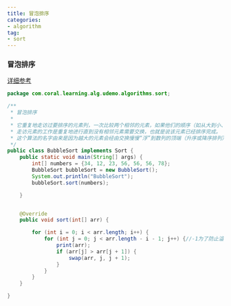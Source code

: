 ```yaml
---
title: 冒泡排序
categories:
- algorithm
tag:
- sort
---
```


### 冒泡排序

[详细参考](https://github.com/coral-learning/algorithm-example/tree/master/base/guide/src/main/java/com.coral.learning.alg/udemo/algorithms/sort)

```java
package com.coral.learning.alg.udemo.algorithms.sort;

/**
 * 冒泡排序
 *
 * 它重复地走访过要排序的元素列，一次比较两个相邻的元素，如果他们的顺序（如从大到小、首字母从A到Z）错误就把他们交换过来。
 * 走访元素的工作是重复地进行直到没有相邻元素需要交换，也就是说该元素已经排序完成。
 * 这个算法的名字由来是因为越大的元素会经由交换慢慢“浮”到数列的顶端（升序或降序排列），就如同碳酸饮料中二氧化碳的气泡最终会上浮到顶端一样，故名“冒泡排序”。
 */
public class BubbleSort implements Sort {
    public static void main(String[] args) {
        int[] numbers = {34, 12, 23, 56, 56, 56, 78};
        BubbleSort bubbleSort = new BubbleSort();
        System.out.println("BubbleSort");
        bubbleSort.sort(numbers);

    }


    @Override
    public void sort(int[] arr) {

        for (int i = 0; i < arr.length; i++) {
            for (int j = 0; j < arr.length - i - 1; j++) {//-1为了防止溢出
                print(arr);
                if (arr[j] > arr[j + 1]) {
                    swap(arr, j, j + 1);
                }
            }
        }
    }

}
```
